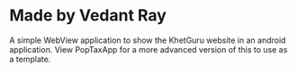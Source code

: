 # Made by Vedant Ray
A simple WebView application to show the KhetGuru website in an android application. View PopTaxApp for a more advanced version of this to use as a template.
